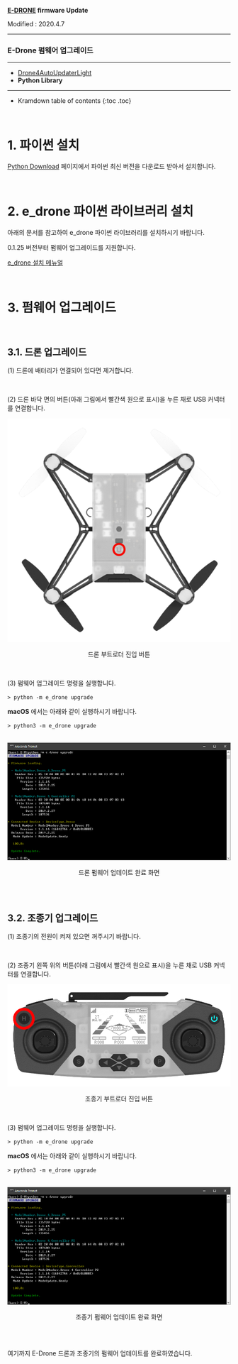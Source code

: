 **[E-DRONE](/documents/kr/products/e_drone/) firmware Update**

Modified : 2020.4.7

---

<h3>E-Drone 펌웨어 업그레이드</h3>

---

- [Drone4AutoUpdaterLight](../drone4autoupdaterlight/)
- **Python Library**

---

* Kramdown table of contents
{:toc .toc}

<br>

# 1. 파이썬 설치

[Python Download](https://www.python.org/downloads/) 페이지에서 파이썬 최신 버전을 다운로드 받아서 설치합니다.

<br>



# 2. e_drone 파이썬 라이브러리 설치

아래의 문서를 참고하여 e_drone 파이썬 라이브러리를 설치하시기 바랍니다.

0.1.25 버전부터 펌웨어 업그레이드를 지원합니다.

<a href="/documents/kr/products/e_drone/library/python/e_drone/01_intro/">e_drone 설치 메뉴얼</a>

<br>



# 3. 펌웨어 업그레이드

<br>



## 3.1. 드론 업그레이드

(1) 드론에 배터리가 연결되어 있다면 제거합니다.

<br>

(2) 드론 바닥 면의 버튼(아래 그림에서 빨간색 원으로 표시)을 누른 채로 USB 커넥터를 연결합니다.

<div align="center">
    <img src="../images/bootloader_button_drone.png" alt="drone">
    <p>드론 부트로더 진입 버튼</p>
</div>

<br>

(3) 펌웨어 업그레이드 명령을 실행합니다.

```
> python -m e_drone upgrade
```

**macOS** 에서는 아래와 같이 실행하시기 바랍니다.

```
> python3 -m e_drone upgrade
```

<br>

<div align="center">
    <img src="./images/2_drone_upgrade_complete.png" alt="drone upgrade complete">
    <p>드론 펌웨어 업데이트 완료 화면</p>
</div>
<br>

<br>



## 3.2. 조종기 업그레이드

(1) 조종기의 전원이 켜져 있으면 꺼주시기 바랍니다.

<br>

(2) 조종기 왼쪽 위의 버튼(아래 그림에서 빨간색 원으로 표시)을 누른 채로 USB 커넥터를 연결합니다.

<div align="center">
    <img src="../images/bootloader_button_controller.png" alt="controller">
    <p>조종기 부트로더 진입 버튼</p>
</div>
<br>

(3) 펌웨어 업그레이드 명령을 실행합니다.

```
> python -m e_drone upgrade
```

**macOS** 에서는 아래와 같이 실행하시기 바랍니다.

```
> python3 -m e_drone upgrade
```

<br>

<div align="center">
    <img src="./images/4_controller_upgrade_complete.png" alt="controller upgrade complete">
    <p>조종기 펌웨어 업데이트 완료 화면</p>
</div>
<br>



<br>


여기까지 E-Drone 드론과 조종기의 펌웨어 업데이트를 완료하였습니다.

